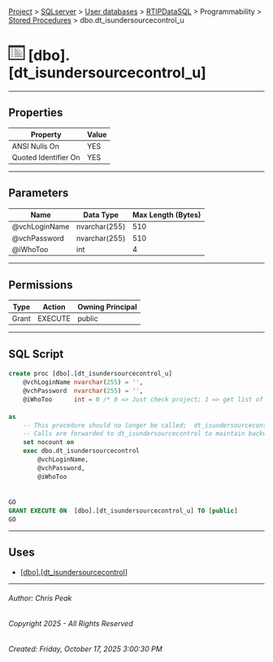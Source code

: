 #### 

[Project](../../../../../index.md) > [SQLserver](../../../../index.md) > [User databases](../../../index.md) > [RTIPDataSQL](../../index.md) > Programmability > [Stored Procedures](Stored_Procedures.md) > dbo.dt_isundersourcecontrol_u

# ![Stored Procedures](../../../../../Images/StoredProcedure32.png) [dbo].[dt_isundersourcecontrol_u]

---

## <a name="#properties"></a>Properties

| Property | Value |
|---|---|
| ANSI Nulls On | YES |
| Quoted Identifier On | YES |


---

## <a name="#parameters"></a>Parameters

| Name | Data Type | Max Length (Bytes) |
|---|---|---|
| @vchLoginName | nvarchar(255) | 510 |
| @vchPassword | nvarchar(255) | 510 |
| @iWhoToo | int | 4 |


---

## <a name="#permissions"></a>Permissions

| Type | Action | Owning Principal |
|---|---|---|
| Grant | EXECUTE | public |


---

## <a name="#sqlscript"></a>SQL Script

```sql
create proc [dbo].[dt_isundersourcecontrol_u]
    @vchLoginName nvarchar(255) = '',
    @vchPassword  nvarchar(255) = '',
    @iWhoToo      int = 0 /* 0 => Just check project; 1 => get list of objs */

as
	-- This procedure should no longer be called;  dt_isundersourcecontrol should be called instead.
	-- Calls are forwarded to dt_isundersourcecontrol to maintain backward compatibility.
	set nocount on
	exec dbo.dt_isundersourcecontrol
		@vchLoginName,
		@vchPassword,
		@iWhoToo 


GO
GRANT EXECUTE ON  [dbo].[dt_isundersourcecontrol_u] TO [public]
GO

```


---

## <a name="#uses"></a>Uses

* [[dbo].[dt_isundersourcecontrol]](dbo_dt_isundersourcecontrol.md)


---

###### Author:  Chris Peak

###### Copyright 2025 - All Rights Reserved

###### Created: Friday, October 17, 2025 3:00:30 PM

